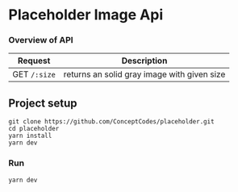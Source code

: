 # Placeholder Image Api

### Overview of API
 

| Request       | Description   |
| ------------- | ------------- |
| GET `/:size`  | returns an solid gray image with given size| 

## Project setup
```
git clone https://github.com/ConceptCodes/placeholder.git
cd placeholder
yarn install
yarn dev
```

### Run
```
yarn dev
```